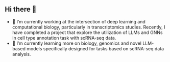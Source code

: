 ## Hi there 👋

- 🔭 I’m currently working at the intersection of deep learning and computational biology, particularly in transcriptomics studies. Recently, I have completed a project that explore the utilization of LLMs and GNNs in cell type annotation task with scRNA-seq data.
- 🌱 I’m currently learning more on biology, genomics and novel LLM-based models specifically designed for tasks based on scRNA-seq data analysis.
<!--
**kocemir/kocemir** is a ✨ _special_ ✨ repository because its `README.md` (this file) appears on your GitHub profile.

Here are some ideas to get you started:

- 👯 I’m looking to collaborate on ...
- 🤔 I’m looking for help with ...
- 💬 Ask me about ...
- 📫 How to reach me: emirhan.koc@bilkent.edu.tr
- 😄 Pronouns: ...
- ⚡ Fun fact: 
-->
